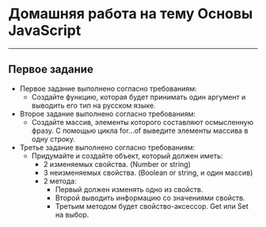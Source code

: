 # Домашняя работа на тему Основы JavaScript
___________________
## Первое задание
- Первое задание выполнено согласно требованиям:
  - Создайте функцию, которая будет принимать один аргумент и выводить его тип на русском языке.
- Второе задание выполнено согласно требованиям:
  - Создайте массив, элементы которого составляют осмысленную фразу. С помощью цикла for…of выведите элементы массива в одну строку.  
- Третье задание выполнено согласно требованиям:
  - Придумайте и создайте объект, который должен иметь: 
     - 2 изменяемых свойства. (Number or string) 
     - 3 неизменяемых свойства. (Boolean or string, и один массив) 
     - 2 метода: 
       - Первый должен изменять одно из свойств.  
       - Второй выводить информацию со значениями свойств. 
       - Третьим методом будет свойство-аксессор. Get или Set на выбор. 
